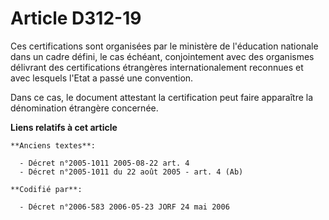 # Article D312-19

Ces certifications sont organisées par le ministère de l'éducation nationale dans un cadre défini, le cas échéant,
conjointement avec des organismes délivrant des certifications étrangères internationalement reconnues et avec lesquels
l'Etat a passé une convention.

Dans ce cas, le document attestant la certification peut faire apparaître la dénomination étrangère concernée.

**Liens relatifs à cet article**

	**Anciens textes**:

	  - Décret n°2005-1011 2005-08-22 art. 4
	  - Décret n°2005-1011 du 22 août 2005 - art. 4 (Ab)

	**Codifié par**:

	  - Décret n°2006-583 2006-05-23 JORF 24 mai 2006
